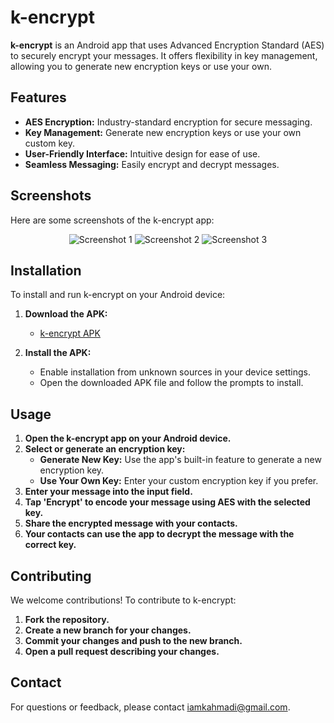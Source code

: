 # k-encrypt

**k-encrypt** is an Android app that uses Advanced Encryption Standard (AES) to securely encrypt your messages. It offers flexibility in key management, allowing you to generate new encryption keys or use your own.

## Features
- **AES Encryption:** Industry-standard encryption for secure messaging.
- **Key Management:** Generate new encryption keys or use your own custom key.
- **User-Friendly Interface:** Intuitive design for ease of use.
- **Seamless Messaging:** Easily encrypt and decrypt messages.

## Screenshots

Here are some screenshots of the k-encrypt app:

<div align="center">
  <img src="images/img_1.jpg" alt="Screenshot 1" style="max-width:100%; height:auto;">
  <img src="images/img_2.jpg" alt="Screenshot 2" style="max-width:100%; height:auto;">
  <img src="images/img_3.jpg" alt="Screenshot 3" style="max-width:100%; height:auto;">
</div>

## Installation

To install and run k-encrypt on your Android device:

1. **Download the APK:**
   - [k-encrypt APK](https://github.com/iamkahmadi/k-encrypt/raw/master/K%20Encrypt.apk)

2. **Install the APK:**
   - Enable installation from unknown sources in your device settings.
   - Open the downloaded APK file and follow the prompts to install.

## Usage

1. **Open the k-encrypt app on your Android device.**
2. **Select or generate an encryption key:**
   - **Generate New Key:** Use the app's built-in feature to generate a new encryption key.
   - **Use Your Own Key:** Enter your custom encryption key if you prefer.
3. **Enter your message into the input field.**
4. **Tap 'Encrypt' to encode your message using AES with the selected key.**
5. **Share the encrypted message with your contacts.**
6. **Your contacts can use the app to decrypt the message with the correct key.**

## Contributing

We welcome contributions! To contribute to k-encrypt:

1. **Fork the repository.**
2. **Create a new branch for your changes.**
3. **Commit your changes and push to the new branch.**
4. **Open a pull request describing your changes.**

## Contact

For questions or feedback, please contact [iamkahmadi@gmail.com](mailto:iamkahmadi@gmail.com).

